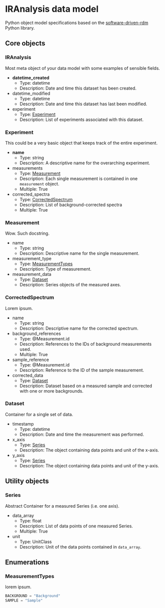 # IRAnalysis data model

Python object model specifications based on the [software-driven-rdm](https://github.com/JR-1991/software-driven-rdm) Python library.


## Core objects


### IRAnalysis

Most meta object of your data model with some examples of sensible fields.

- __datetime_created__
  - Type: datetime
  - Description: Date and time this dataset has been created.
- datetime_modified
  - Type: datetime
  - Description: Date and time this dataset has last been modified.
- experiment
  - Type: [Experiment](#experiment)
  - Description: List of experiments associated with this dataset.


### Experiment

This could be a very basic object that keeps track of the entire experiment.

- __name__
  - Type: string
  - Description: A descriptive name for the overarching experiment.
- measurements
  - Type: [Measurement](#measurement)
  - Description: Each single measurement is contained in one `measurement` object.
  - Multiple: True
- corrected_spectra
  - Type: [CorrectedSpectrum](#correctedspectrum)
  - Description: List of background-corrected spectra
  - Multiple: True


### Measurement

Wow. Such docstring.

- name
  - Type: string
  - Description: Descriptive name for the single measurement.
- measurement_type
  - Type: [MeasurementTypes](#measurementtypes)
  - Description: Type of measurement.
- measurement_data
  - Type: [Dataset](#dataset)
  - Description: Series objects of the measured axes.


### CorrectedSpectrum

Lorem ipsum.

- name
  - Type: string
  - Description: Descriptive name for the corrected spectrum.
- background_references
  - Type: @Measurement.id
  - Description: References to the IDs of background measurements used.
  - Multiple: True
- sample_reference
  - Type: @Measurement.id
  - Description: Reference to the ID of the sample measurement.
- corrected_data
  - Type: [Dataset](#dataset)
  - Description: Dataset based on a measured sample and corrected with one or more backgrounds.


### Dataset

Container for a single set of data.

- timestamp
  - Type: datetime
  - Description: Date and time the measurement was performed.
- x_axis
  - Type: [Series](#series)
  - Description: The object containing data points and unit of the x-axis.
- y_axis
  - Type: [Series](#series)
  - Description: The object containing data points and unit of the y-axis.


## Utility objects


### Series

Abstract Container for a measured Series (i.e. one axis).

- data_array
  - Type: float
  - Description: List of data points of one measured Series.
  - Multiple: True
- unit
  - Type: UnitClass
  - Description: Unit of the data points contained in `data_array`.


## Enumerations


### MeasurementTypes

lorem ipsum.

```python
BACKGROUND = "Background"
SAMPLE = "Sample"
```
